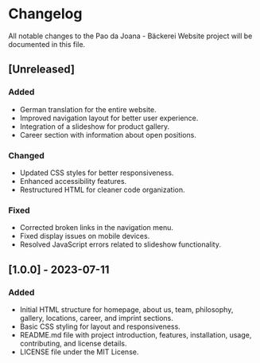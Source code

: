 # Changelog

All notable changes to the Pao da Joana - Bäckerei Website project will be documented in this file.

## [Unreleased]

### Added

- German translation for the entire website.
- Improved navigation layout for better user experience.
- Integration of a slideshow for product gallery.
- Career section with information about open positions.

### Changed

- Updated CSS styles for better responsiveness.
- Enhanced accessibility features.
- Restructured HTML for cleaner code organization.

### Fixed

- Corrected broken links in the navigation menu.
- Fixed display issues on mobile devices.
- Resolved JavaScript errors related to slideshow functionality.

## [1.0.0] - 2023-07-11

### Added

- Initial HTML structure for homepage, about us, team, philosophy, gallery, locations, career, and imprint sections.
- Basic CSS styling for layout and responsiveness.
- README.md file with project introduction, features, installation, usage, contributing, and license details.
- LICENSE file under the MIT License.

